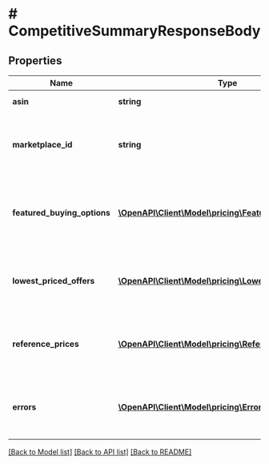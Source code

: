 # # CompetitiveSummaryResponseBody

## Properties

Name | Type | Description | Notes
------------ | ------------- | ------------- | -------------
**asin** | **string** | The ASIN of the item. |
**marketplace_id** | **string** | A marketplace identifier. Specifies the marketplace for which data is returned. |
**featured_buying_options** | [**\OpenAPI\Client\Model\pricing\FeaturedBuyingOption[]**](FeaturedBuyingOption.md) | A list of featured buying options for the specified ASIN &#x60;marketplaceId&#x60; combination. | [optional]
**lowest_priced_offers** | [**\OpenAPI\Client\Model\pricing\LowestPricedOffer[]**](LowestPricedOffer.md) | A list of lowest priced offers for the specified ASIN &#x60;marketplaceId&#x60; combination. | [optional]
**reference_prices** | [**\OpenAPI\Client\Model\pricing\ReferencePrice[]**](ReferencePrice.md) | A list of reference prices for the specified ASIN &#x60;marketplaceId&#x60; combination. | [optional]
**errors** | [**\OpenAPI\Client\Model\pricing\Error[]**](Error.md) | A list of error responses that are returned when a request is unsuccessful. | [optional]

[[Back to Model list]](../../README.md#models) [[Back to API list]](../../README.md#endpoints) [[Back to README]](../../README.md)
